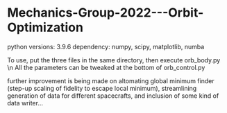 # Mechanics-Group-2022---Orbit-Optimization

python versions: 3.9.6
dependency:
numpy, scipy, matplotlib, numba

To use, put the three files in the same directory, then execute orb_body.py \n
All the parameters can be tweaked at the bottom of orb_control.py

further improvement is being made on altomating global minimum finder (step-up scaling of fidelity to escape local minimum), streamlining generation of data for different spacecrafts, and inclusion of some kind of data writer...
